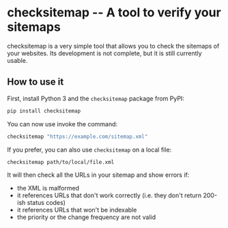 # checksitemap -- A tool to verify your sitemaps

checksitemap is a very simple tool that allows you to check the sitemaps of your websites.
Its development is not complete, but it is still currently usable.

## How to use it

First, install Python 3 and the `checksitemap` package from PyPI:

```bash
pip install checksitemap
```

You can now use invoke the command:

```bash
checksitemap "https://example.com/sitemap.xml"
```

If you prefer, you can also use `checksitemap` on a local file:

```bash
checksitemap path/to/local/file.xml
```

It will then check all the URLs in your sitemap and show errors if:

- the XML is malformed
- it references URLs that don't work correctly (i.e. they don't return 200-ish status codes)
- it references URLs that won't be indexable
- the priority or the change frequency are not valid
